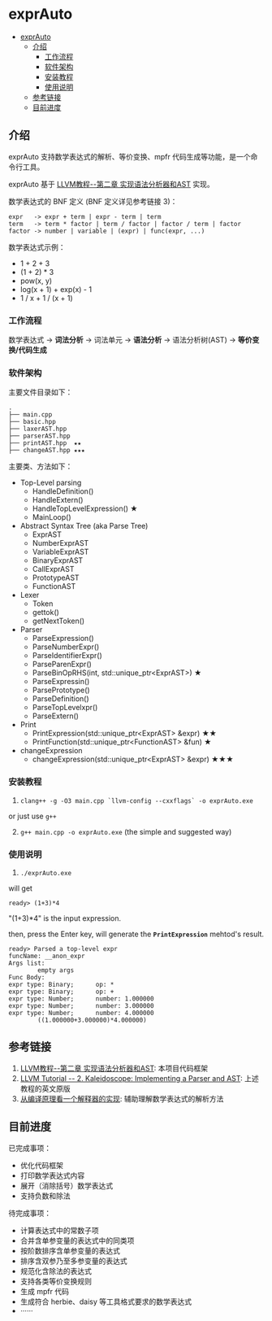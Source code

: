 # exprAuto

- [exprAuto](#exprauto)
  - [介绍](#介绍)
    - [工作流程](#工作流程)
    - [软件架构](#软件架构)
    - [安装教程](#安装教程)
    - [使用说明](#使用说明)
  - [参考链接](#参考链接)
  - [目前进度](#目前进度)

## 介绍
exprAuto 支持数学表达式的解析、等价变换、mpfr 代码生成等功能，是一个命令行工具。

exprAuto 基于 [LLVM教程--第二章 实现语法分析器和AST](https://llvm-tutorial-cn.readthedocs.io/en/latest/chapter-2.html) 实现。

数学表达式的 BNF 定义 (BNF 定义详见参考链接 3)：

```
expr   -> expr + term | expr - term | term
term   -> term * factor | term / factor | factor / term | factor
factor -> number | variable | (expr) | func(expr, ...)
```

数学表达式示例：

* 1 + 2 + 3
* (1 + 2) * 3
* pow(x, y)
* log(x + 1) + exp(x) - 1
* 1 / x + 1 / (x + 1)

### 工作流程

数学表达式 -> **词法分析** -> 词法单元 -> **语法分析** -> 语法分析树(AST) -> **等价变换/代码生成**

### 软件架构

主要文件目录如下：
```
.
├── main.cpp
├── basic.hpp
├── laxerAST.hpp
├── parserAST.hpp
├── printAST.hpp  ★★
├── changeAST.hpp ★★★
```

主要类、方法如下：
- Top-Level parsing
  - HandleDefinition()
  - HandleExtern()
  - HandleTopLevelExpression() ★
  - MainLoop()
- Abstract Syntax Tree (aka Parse Tree)
  - ExprAST
  - NumberExprAST
  - VariableExprAST
  - BinaryExprAST
  - CallExprAST
  - PrototypeAST
  - FunctionAST
- Lexer
  - Token
  - gettok()
  - getNextToken()
- Parser
  - ParseExpression()
  - ParseNumberExpr()
  - ParseIdentifierExpr()
  - ParseParenExpr()
  - ParseBinOpRHS(int, std::unique_ptr\<ExprAST>) ★
  - ParseExpressin()
  - ParsePrototype()
  - ParseDefinition()
  - ParseTopLevelxpr()
  - ParseExtern()
- Print
  - PrintExpression(std::unique_ptr\<ExprAST> &expr)  ★★
  - PrintFunction(std::unique_ptr\<FunctionAST> &fun) ★
- changeExpression
  - changeExpression(std::unique_ptr\<ExprAST> &expr) ★★★

### 安装教程

1.  ``clang++ -g -O3 main.cpp `llvm-config --cxxflags` -o exprAuto.exe``

or just use `g++`

2.  `g++ main.cpp -o exprAuto.exe` (the simple and suggested way)

### 使用说明

1.  `./exprAuto.exe`

will get

```
ready> (1+3)*4
```

"(1+3)*4" is the input expression.

then, press the Enter key, will generate the **`PrintExpression`** mehtod's result.

```
ready> Parsed a top-level expr
funcName: __anon_expr
Args list:
        empty args
Func Body:
expr type: Binary;      op: *
expr type: Binary;      op: +
expr type: Number;      number: 1.000000
expr type: Number;      number: 3.000000
expr type: Number;      number: 4.000000
        ((1.000000+3.000000)*4.000000)
```

## 参考链接

1. [LLVM教程--第二章 实现语法分析器和AST](https://llvm-tutorial-cn.readthedocs.io/en/latest/chapter-2.html): 本项目代码框架
2. [LLVM Tutorial -- 2. Kaleidoscope: Implementing a Parser and AST](https://llvm.org/docs/tutorial/MyFirstLanguageFrontend/LangImpl02.html): 上述教程的英文原版
3. [从编译原理看一个解释器的实现](https://zhuanlan.zhihu.com/p/27450417): 辅助理解数学表达式的解析方法


## 目前进度

已完成事项：

* 优化代码框架
* 打印数学表达式内容
* 展开（消除括号）数学表达式
* 支持负数和除法

待完成事项：

* 计算表达式中的常数子项
* 合并含单参变量的表达式中的同类项
* 按阶数排序含单参变量的表达式
* 排序含双参乃至多参变量的表达式
* 规范化含除法的表达式
* 支持各类等价变换规则
* 生成 mpfr 代码
* 生成符合 herbie、daisy 等工具格式要求的数学表达式
* ······
